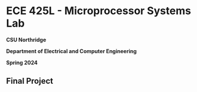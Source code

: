 # ECE 425L - Microprocessor Systems Lab
**CSU Northridge**

**Department of Electrical and Computer Engineering**

**Spring 2024**

## Final Project

